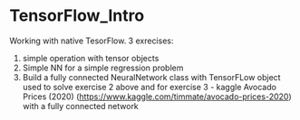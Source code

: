 # TensorFlow_Intro
Working with native TesorFlow.
3 exrecises:
1. simple operation with tensor objects
2. Simple NN for a simple regression problem
3. Build a fully connected NeuralNetwork class with TensorFLow object used to solve exercise 2 above
and for exercise 3 - kaggle Avocado Prices (2020) (https://www.kaggle.com/timmate/avocado-prices-2020) with a fully connected network 
